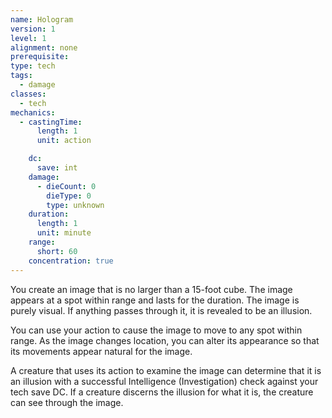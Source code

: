 ```yaml
---
name: Hologram
version: 1
level: 1
alignment: none
prerequisite: 
type: tech
tags:
  - damage
classes:
  - tech
mechanics:
  - castingTime:
      length: 1
      unit: action

    dc:
      save: int
    damage:
      - dieCount: 0
        dieType: 0
        type: unknown
    duration:
      length: 1
      unit: minute
    range:
      short: 60
    concentration: true
---
```

You create an image that is no larger than a 15-foot cube. The image appears at a spot within range and lasts for the duration. The image is purely visual. If anything passes through it, it is revealed to be an illusion.

You can use your action to cause the image to move to any spot within range. As the image changes location, you can alter its appearance so that its movements appear natural for the image.

A creature that uses its action to examine the image can determine that it is an illusion with a successful Intelligence (Investigation) check against your tech save DC. If a creature discerns the illusion for what it is, the creature can see through the image.
    